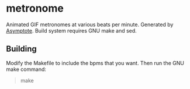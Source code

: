 # metronome

Animated GIF metronomes at various beats per minute. Generated by [Asymptote](https://asymptote.sourceforge.io/). Build system requires GNU make and sed.

## Building

Modify the Makefile to include the bpms that you want. Then run the GNU make command:

> make
